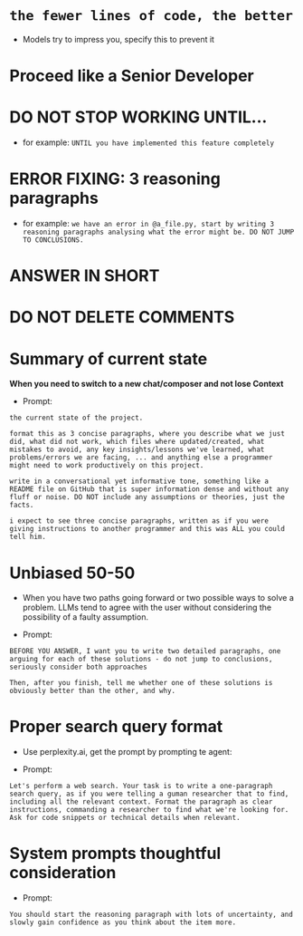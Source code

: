 # `the fewer lines of code, the better`

- Models try to impress you, specify this to prevent it

# Proceed like a Senior Developer

# DO NOT STOP WORKING UNTIL...

- for example: `UNTIL you have implemented this feature completely`

# ERROR FIXING: 3 reasoning paragraphs

- for example: `we have an error in @a_file.py, start by writing 3 reasoning paragraphs analysing what the error might be. DO NOT JUMP TO CONCLUSIONS.`

# ANSWER IN SHORT

# DO NOT DELETE COMMENTS

# Summary of current state

**When you need to switch to a new chat/composer and not lose Context**

- Prompt:

`the current state of the project.`

`format this as 3 concise paragraphs, where you describe what we just did, what did not work, which files where updated/created, what mistakes to avoid, any key insights/lessons we've learned, what problems/errors we are facing, ... and anything else a programmer might need to work productively on this project.`

`write in a conversational yet informative tone, something like a README file on GitHub that is super information dense and without any fluff or noise. DO NOT include any assumptions or theories, just the facts.`

`i expect to see three concise paragraphs, written as if you were giving instructions to another programmer and this was ALL you could tell him.`

# Unbiased 50-50

- When you have two paths going forward or two possible ways to solve a problem. LLMs tend to agree with the user without considering the possibility of a faulty assumption.

- Prompt:

`BEFORE YOU ANSWER, I want you to write two detailed paragraphs, one arguing for each of these solutions - do not jump to conclusions, seriously consider both approaches`

`Then, after you finish, tell me whether one of these solutions is obviously better than the other, and why.`

# Proper search query format

- Use perplexity.ai, get the prompt by prompting te agent:

- Prompt:

`Let's perform a web search. Your task is to write a one-paragraph search query, as if you were telling a guman researcher that to find, including all the relevant context. Format the paragraph as clear instructions, commanding a researcher to find what we're looking for. Ask for code snippets or technical details when relevant.`

# System prompts thoughtful consideration

- Prompt:

`You should start the reasoning paragraph with lots of uncertainty, and slowly gain confidence as you think about the item more.`
